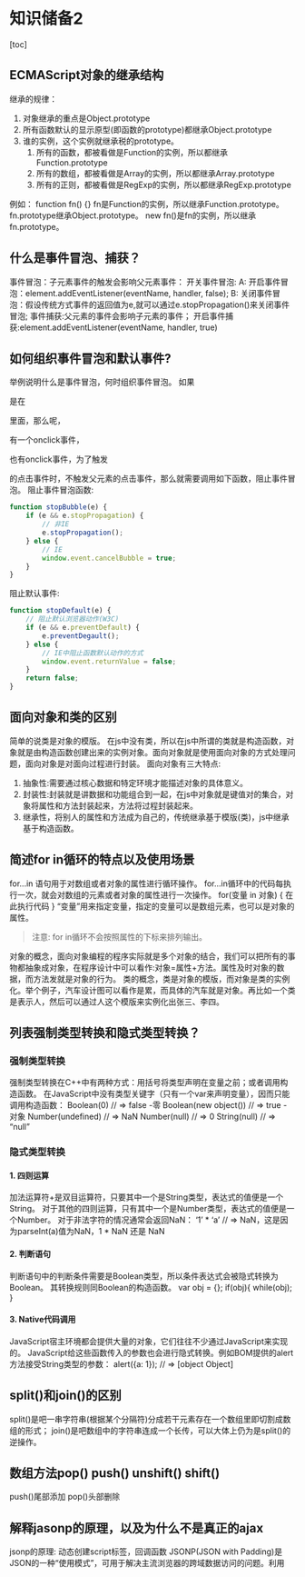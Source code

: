 # 知识储备2
[toc]
## ECMAScript对象的继承结构
继承的规律：
1. 对象继承的重点是Object.prototype
2. 所有函数默认的显示原型(即函数的prototype)都继承Object.prototype
3. 谁的实例，这个实例就继承税的prototype。
	1. 所有的函数，都被看做是Function的实例，所以都继承Function.prototype
	2. 所有的数组，都被看做是Array的实例，所以都继承Array.prototype
	3. 所有的正则，都被看做是RegExp的实例，所以都继承RegExp.prototype

例如： function fn() {}
fn是Function的实例，所以继承Function.prototype。
fn.prototype继承Object.prototype。
new fn()是fn的实例，所以继承fn.prototype。

## 什么是事件冒泡、捕获？
事件冒泡：子元素事件的触发会影响父元素事件：
开关事件冒泡:
A: 开启事件冒泡：element.addEventListener(eventName, handler, false);
B: 关闭事件冒泡：假设传统方式事件的返回值为e,就可以通过e.stopPropagation()来关闭事件冒泡;
事件捕获:父元素的事件会影响子元素的事件；
开启事件捕获:element.addEventListener(eventName, handler, true)
## 如何组织事件冒泡和默认事件?
举例说明什么是事件冒泡，何时组织事件冒泡。
如果<p>是在<div>里面，那么呢，<p>有一个onclick事件，<div>也有onclick事件，为了触发<p>的点击事件时，不触发父元素的点击事件，那么就需要调用如下函数，阻止事件冒泡。
阻止事件冒泡函数:
```js
function stopBubble(e) {
	if (e && e.stopPropagation) {
    	// 非IE
    	e.stopPropagation();
    } else {
    	// IE
        window.event.cancelBubble = true;
    }
}
```
阻止默认事件:
```js
function stopDefault(e) {
	// 阻止默认浏览器动作(W3C)
    if (e && e.preventDefault) {
    	e.preventDegault();
    } else {
    	// IE中阻止函数默认动作的方式
        window.event.returnValue = false;
    }
    return false;
}
```
## 面向对象和类的区别
简单的说类是对象的模版。
在js中没有类，所以在js中所谓的类就是构造函数，对象就是由构造函数创建出来的实例对象。面向对象就是使用面向对象的方式处理问题，面向对象是对面向过程进行封装。
面向对象有三大特点:
1. 抽象性:需要通过核心数据和特定环境才能描述对象的具体意义。
2. 封装性:封装就是讲数据和功能组合到一起，在js中对象就是键值对的集合，对象将属性和方法封装起来，方法将过程封装起来。
3. 继承性，将别人的属性和方法成为自己的，传统继承基于模版(类)，js中继承基于构造函数。

## 简述for in循环的特点以及使用场景
for...in 语句用于对数组或者对象的属性进行循环操作。
for...in循环中的代码每执行一次，就会对数组的元素或者对象的属性进行一次操作。
for(变量 in 对象) {
	在此执行代码
}
“变量”用来指定变量，指定的变量可以是数组元素，也可以是对象的属性。
> 注意: for in循环不会按照属性的下标来排列输出。

对象的概念，面向对象编程的程序实际就是多个对象的结合，我们可以把所有的事物都抽象成对象，在程序设计中可以看作:对象=属性+方法。属性及时对象的数据，而方法发就是对象的行为。
类的概念，类是对象的模版，而对象是类的实例化。举个例子，汽车设计图可以看作是累，而具体的汽车就是对象。再比如一个类是表示人，然后可以通过人这个模版来实例化出张三、李四。
## 列表强制类型转换和隐式类型转换？
### 强制类型转换
强制类型转换在C++中有两种方式：用括号将类型声明在变量之前；或者调用构造函数。 在JavaScript中没有类型关键字（只有一个var来声明变量），因而只能调用构造函数：
Boolean(0) // => false -零
Boolean(new object()) // => true - 对象
Number(undefined) // => NaN
Number(null) // => 0
String(null) // => “null”
### 隐式类型转换
#### 1. 四则运算
加法运算符+是双目运算符，只要其中一个是String类型，表达式的值便是一个String。
对于其他的四则运算，只有其中一个是Number类型，表达式的值便是一个Number。
对于非法字符的情况通常会返回NaN：
‘1’ * ‘a’ // => NaN，这是因为parseInt(a)值为NaN，1 * NaN 还是 NaN
#### 2. 判断语句
判断语句中的判断条件需要是Boolean类型，所以条件表达式会被隐式转换为Boolean。 其转换规则同Boolean的构造函数。
var obj = {};
if(obj){
while(obj);
}
#### 3. Native代码调用
JavaScript宿主环境都会提供大量的对象，它们往往不少通过JavaScript来实现的。 JavaScript给这些函数传入的参数也会进行隐式转换。例如BOM提供的alert方法接受String类型的参数：
alert({a: 1}); // => [object Object]
## split()和join()的区别
split()是吧一串字符串(根据某个分隔符)分成若干元素存在一个数组里即切割成数组的形式；
join()是吧数组中的字符串连成一个长传，可以大体上仍为是split()的逆操作。
## 数组方法pop() push() unshift() shift()
push()尾部添加 pop()头部删除
## 解释jasonp的原理，以及为什么不是真正的ajax
jsonp的原理: 动态创建script标签，回调函数
JSONP(JSON with Padding)是JSON的一种“使用模式”，可用于解决主流浏览器的跨域数据访问的问题。利用<script>元素的这个开放策略，网页可以得到从其他来源动态产生的JSON资料，而这种使用模式就是所谓的JSONP。用JSONP抓到的资料并不是JSON，而是任意的JavaScript，用JavaScript直译器质性而不是用JSON解析器解析。
### jsonp为什么不是ajax
1. ajax和jsonp这两个技术在调用方式来“看起来很像”，目的页一样，都是请求一个url，然后把服务器返回的数据进行处理，因此jQuery和ext等框架都把jsonp作为ajax的一种形式进行了封装。
2. 但ajax和jsonp其实本质上是不同的东西。ajax的核心是通过XMLHttpRequest获取非页面内容，而jsonp的核心则是动态添加<script>标签来调用服务器提供的js脚本。
3. 所以说，其实ajax与jsonp的区别不在于是否跨域，ajax通过服务端代理一样可以实现跨域，jsonp本身也不排斥同域的数据的获取。
4. 还有就是，jsonp是一种方式或者说非强制性协议，如同ajax一样，它也不一定非要用json格式来传递数据，如果你愿意，字符串都行，只不过这样不利于用jsonp提供公开服务。

总而言之，jsonp不是ajax的一个特例。
## JavaScript的事件流模型都有什么，以及怎么阻止他们？
### 1. 原始事件模型
普通的事件绑定，比如事件赋值，按钮上绑定事件等。
### 2. DOM事件模型
addEventListener("eventType", "handler", "true!false");
removeEventListener("eventType", "handler", "true!false");
气泡模型(与ie有点区别)，冒泡和捕获
### 3. IE模型
气泡模型
attachEvent("eventType", "handler");
detachEvent("eventType", "handler");
与DOM2不同的是eventType有on前缀
## JavaScript中的垃圾回收机制
在JavaScript中，如果一个对象不再被引用，那么这个对象就会被GC回收，如果两个对象互相引用，而不再被第三者所引用，那么这两个互相引用的对象也会被回收。
因为函数a被b引用，b又被a外的c引用，这就是为什么函数a执行后不会被回收的原因。
## 
